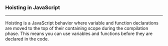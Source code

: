 ### Hoisting in JavaScript
---
Hoisting is a JavaScript behavior where variable and function declarations are moved to the top of their containing scope during the compilation phase. This means you can use variables and functions before they are declared in the code.

